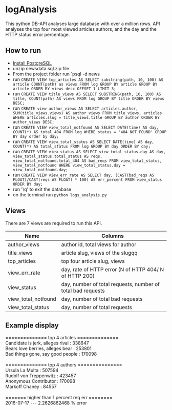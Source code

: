 # logAnalysis
This python DB-API analyses large database with over a million rows. API analyses the top four most viewed articles authors, and the day and the HTTP status error percentage. 

## How to run
- [Install PostgreSQL](https://www.postgresql.org/download/macosx/)
- unzip newsdata.sql.zip file
- From the project folder run `psql -d news 
- run `CREATE VIEW top_articles AS SELECT substring(path, 10, 100) AS article COUNT(path) as views FROM log GROUP BY article GROUP BY article ORDER BY views desc OFFSET 1 LIMIT 3;`
- run `CREATE VIEW title_views AS SELECT SUBSTRING(path, 10, 100) AS title, COUNT(path) AS views FROM log GROUP BY title ORDER BY views DESC;`
- run `CREATE view author_views AS SELECT articles.author, SUM(title_views.views) AS author_views FROM title_views, articles WHERE articles.slug = title_views.title GROUP BY author ORDER BY author_views DESC;`
- run `CREATE VIEW view_total_notfound AS SELECT DATE(time) AS day, COUNT(*) AS total_404 FROM log WHERE status = '404 NOT FOUND' GROUP BY day order by day;`
- run `CREATE VIEW view_total_status AS SELECT DATE(time) AS day, COUNT(*) AS total_status FROM log GROUP BY day ORDER BY day;`
- run `CREATE VIEW view_status AS SELECT view_total_status.day AS day, view_total_status.total_status AS reqs, view_total_notfound.total_404 AS bad_reqs FROM view_total_status, view_total_notfound WHERE view_total_status.day = view_total_notfound.day;`
- run `CREATE VIEW view_err_rate AS SELECT day, (CAST(bad_reqs AS FLOAT)/CAST(reqs AS FLOAT) * 100) AS err_percent FROM view_status ORDER BY day;`
- run '\q' to exit the database
- on the terminal run `python logs_analysis.py`

## Views
There are 7 views are required to run this API.

| Name               | Columns        
| -------------      |-------------
| author_views       | author id, total views for author 
| title_views        | article slug, views of the slugqq
| top_articles       | top four article slug, views      
| view_err_rate      | day, rate of HTTP error (N of HTTP 404/ N of HTTP 200)  
| view_status        | day, number of total requests, number of total bad requests      
| view_total_notfound| day, number of total bad requests      
| view_total_status  | day, number of total requests    

## Example display

============== top 4 articles ==============<br/>
Candidate is jerk, alleges rival   :  338647<br/>
Bears love berries, alleges bear   :  253801<br/>
Bad things gone, say good people   :  170098<br/>
											<br/>
============== top 4 authors ===============<br/>
Ursula La Multa                    :  507594<br/>
Rudolf von Treppenwitz             :  423457<br/>
Anonymous Contributor              :  170098<br/>
Markoff Chaney                     :   84557<br/>
											<br/>
======= higher than 1 percent req err ========<br/>
2016-07-17 --- 2.2626862468 % error<br/>
